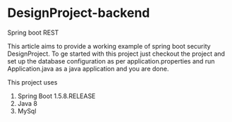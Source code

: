 # DesignProject-backend
Spring boot REST

This article aims to provide a working example of spring boot security DesignProject. To ge started with this project just checkout the project
and set up the database configuration as per application.properties and run Application.java as a java application and you are done.

This project uses
1. Spring Boot 1.5.8.RELEASE
2. Java 8
3. MySql

